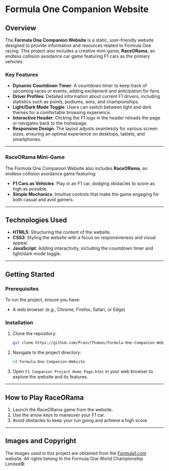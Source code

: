 # Formula One Companion Website

## Overview

The **Formula One Companion Website** is a static, user-friendly website designed to provide information and resources related to Formula One racing. This project also includes a creative mini-game, **RaceORama**, an endless collision avoidance car game featuring F1 cars as the primary vehicles. 

### Key Features

- **Dynamic Countdown Timer**: A countdown timer to keep track of upcoming races or events, adding excitement and anticipation for fans.
- **Driver Profiles**: Detailed information about current F1 drivers, including statistics such as points, podiums, wins, and championships.
- **Light/Dark Mode Toggle**: Users can switch between light and dark themes for a comfortable browsing experience.
- **Interactive Header**: Clicking the F1 logo in the header reloads the page or navigates back to the homepage.
- **Responsive Design**: The layout adjusts seamlessly for various screen sizes, ensuring an optimal experience on desktops, tablets, and smartphones.

---

### RaceORama Mini-Game

The Formula One Companion Website also includes **RaceORama**, an endless collision avoidance game featuring:

- **F1 Cars as Vehicles**: Play in an F1 car, dodging obstacles to score as high as possible.
- **Simple Mechanics**: Intuitive controls that make the game engaging for both casual and avid gamers.

---

## Technologies Used

- **HTML5**: Structuring the content of the website.
- **CSS3**: Styling the website with a focus on responsiveness and visual appeal.
- **JavaScript**: Adding interactivity, including the countdown timer and light/dark mode toggle.

---

## Getting Started

### Prerequisites

To run the project, ensure you have:
- A web browser (e.g., Chrome, Firefox, Safari, or Edge)

### Installation

1. Clone the repository:
   ```bash
   git clone https://github.com/PranitThomas/Formula-One-Companion-Website.git
   ```

2. Navigate to the project directory:
   ```bash
   cd Formula-One-Companion-Website
   ```

3. Open `F1 Companion Project Home Page.html` in your web browser to explore the website and its features.

---

## How to Play RaceORama

1. Launch the RaceORama game from the website.
2. Use the arrow keys to maneuver your F1 car.
3. Avoid obstacles to keep your run going and achieve a high score.

---

## Images and Copyright

The images used in this project are obtained from the [Formula1.com](https://www.formula1.com) website. All rights belong to the Formula One World Championship Limited©.

